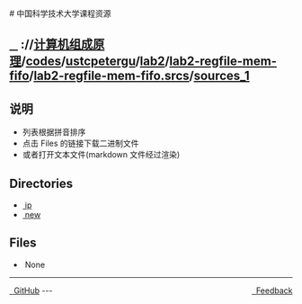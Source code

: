 
<head>
    <meta http-equiv="content-type" content="text/html; charset=utf-8">
    <link rel="stylesheet" href="https://use.fontawesome.com/releases/v5.8.1/css/all.css" integrity="sha384-50oBUHEmvpQ+1lW4y57PTFmhCaXp0ML5d60M1M7uH2+nqUivzIebhndOJK28anvf" crossorigin="anonymous">
    <title> 中国科学技术大学课程资源</title>
</head>
# 中国科学技术大学课程资源

<div>
  <h2>
    <a href="../index.html">&nbsp;&nbsp;<i class="fas fa-backward"></i>&nbsp;</a>
    :/<a href="../../../../../../../index.html"><i class="fas fa-home"></i></a>/<a href="../../../../../../index.html">计算机组成原理</a>/<a href="../../../../../index.html">codes</a>/<a href="../../../../index.html">ustcpetergu</a>/<a href="../../../index.html">lab2</a>/<a href="../../index.html">lab2-regfile-mem-fifo</a>/<a href="../index.html">lab2-regfile-mem-fifo.srcs</a>/<a href="index.html">sources_1</a>
  </h2>
</div>

## 说明
- 列表根据拼音排序
- 点击 Files 的链接下载二进制文件
- 或者打开文本文件(markdown 文件经过渲染)

<h2> Directories &nbsp; <a href="https://download-directory.github.io/?url=https://github.com/USTC-Resource/USTC-Course/tree/master/计算机组成原理/codes/ustcpetergu/lab2/lab2-regfile-mem-fifo/lab2-regfile-mem-fifo.srcs/sources_1" style="color:red;text-decoration:underline;" target="_black"><i class="fas fa-download"></i></a></h2>

<ul><li><a href="ip/index.html"><i class="fas fa-folder"></i>&nbsp;ip</a></li>
<li><a href="new/index.html"><i class="fas fa-folder"></i>&nbsp;new</a></li></ul>

## Files
<ul><li><i class="fas fa-meh"></i>&nbsp;None</li></ul>

---
<div style="text-decration:underline;display:inline">
  <a href="https://github.com/USTC-Resource/USTC-Course.git" target="_blank" rel="external"><i class="fab fa-github"></i>&nbsp; GitHub</a>
  <a href="mailto:&#122;huheqin1@gmail.com?subject=反馈与建议" style="float:right" target="_blank" rel="external"><i class="fas fa-envelope"></i>&nbsp; Feedback</a>
</div>
---


